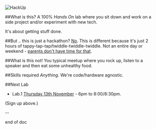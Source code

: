 ![HackUp](http://i.imgur.com/5eLIr2c.png)

##What is this?
A 100% *Hands On* lab where you sit down and work on a side project and/or experiment with new tech.

It's about getting stuff done.

##But .. this is just a hackathon?
[No](http://upboat.me/gc/-/no.jpg). This is different because it's just 2 hours of tappy-tap-tap/twiddle-twiddle-twiddle. Not an entire day or weekend - [parents don't have time for that](http://i.imgur.com/M7K3Tis.gif).

##What is this not!
You typical meetup where you rock up, listen to a speaker and then eat some unhealthy food.

##Skills required
*Anything*. We're code/hardware agnostic.

##Next Lab
- Lab.1 [Thursday 13th November](https://github.com/HackUpOrg/Melbourne.AU/issues/1) - 6pm to 8:00/8:30pm.

(Sign up above.)

--  

end of doc
